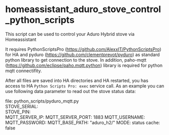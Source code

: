 # homeassistant_aduro_stove_control_python_scripts
This script can be used to control your Aduro Hybrid stove via Homeassistant

It requires PythonScriptsPro (https://github.com/AlexxIT/PythonScriptsPro) for HA and pyduro (https://github.com/clementprevot/pyduro) as standard python library to get connection to the stove. In addition, paho-mqtt (https://github.com/eclipse/paho.mqtt.python) library is required for python mqtt connectifity. 

After all files are saved into HA directories and HA restarted, you has access to HA `Python Scripts Pro: exec` service call.
As an example you can use following data parameter to read out the stove status data:


file: python_scripts/pyduro_mqtt.py <br />
STOVE_SERIAL: <your stove serial> <br />
STOVE_PIN: <your stove pw> <br />
MQTT_SERVER_IP: <your mqtt broker IP>
MQTT_SERVER_PORT: 1883
MQTT_USERNAME: <client username>
MQTT_PASSWORD: <client PW>
MQTT_BASE_PATH: "aduro_h2/"
MODE: status
cache: false

